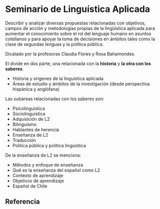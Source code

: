 # Seminario de Linguística Aplicada

Describir y analizar diversas propuestas relacionadas con objetivos, campos de acción y metodologías propias de la lingüística aplicada para aumentar el conocimiento sobre el rol del lenguaje humano en asuntos cotidianos y para apoyar la toma de decisiones en ámbitos tales como la clase de segundas lenguas y la política pública.

Dicatado por la profesoras Claudia Flores y Rosa Bahamondes.

El divide en dos parte, una relacionada con la **historia** y **la otra con los saberes**.

- Historia y orígenes de la linguística aplicada
- Áreas de estudio y ámbitos de la investigación (desde perspectiva hispánica y anglófana)

Las subáreas relacionadas con los saberes son:
- Psicolinguística
- Sociolinguística
- Adquisición de L2
- Bilinguísmo
- Hablantes de herencia
- Enseñanza de L2
- Traducción
- Política pública y política linguística

De la enseñanza de L2 se menciona:
- Métodos y enfoque de enseñanza
- Qué es la enseñanza del español como L2
- Contexto de aprendizaje
- Objetivos de aprendizaje
- Español de Chile

## Referencia

